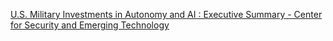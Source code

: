 [U.S. Military Investments in Autonomy and AI : Executive Summary - Center for Security and Emerging Technology](https://qi.tc/qi/114245)